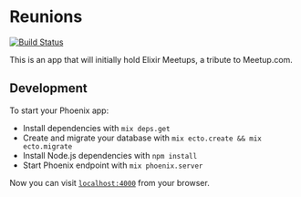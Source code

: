 # Reunions
[![Build Status](https://semaphoreci.com/api/v1/codebycliff/reunions/branches/continuous-integration-semaphore/shields_badge.svg)](https://semaphoreci.com/codebycliff/reunions)

This is an app that will initially hold Elixir Meetups, a tribute to Meetup.com.

## Development

To start your Phoenix app:

  * Install dependencies with `mix deps.get`
  * Create and migrate your database with `mix ecto.create && mix ecto.migrate`
  * Install Node.js dependencies with `npm install`
  * Start Phoenix endpoint with `mix phoenix.server`

Now you can visit [`localhost:4000`](http://localhost:4000) from your browser.

